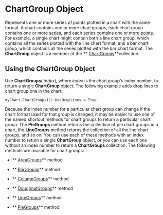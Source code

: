
# ChartGroup Object

Represents one or more series of points plotted in a chart with the same format. A chart contains one or more chart groups, each chart group contains one or more  [series](c4446d04-9a3a-4f95-7b3f-adaf1ad2252c.md), and each series contains one or more  [points](944d5edb-b1e7-7aed-5ead-bde3878b26e5.md). For example, a single chart might contain both a line chart group, which contains all the series plotted with the line chart format, and a bar chart group, which contains all the series plotted with the bar chart format. The  **ChartGroup** object is a member of the ** [ChartGroups](203bc32b-61e7-9bbc-bcc3-c7d8afc8b2ae.md)**collection.


## Using the ChartGroup Object

Use  **ChartGroups**( _index_), where  _index_ is the chart group's index number, to return a single **ChartGroup** object. The following example adds drop lines to chart group one in the chart.


```
myChart.ChartGroups(1).HasDropLines = True
```

Because the index number for a particular chart group can change if the chart format used for that group is changed, it may be easier to use one of the named shortcut methods for chart groups to return a particular chart group. The  **PieGroups** method returns the collection of pie chart groups in a chart, the **LineGroups** method returns the collection of all the line chart groups, and so on. You can use each of these methods with an index number to return a single **ChartGroup** object, or you can use each one without an index number to return a **ChartGroups** collection. The following methods are available for chart groups:


-  ** [AreaGroups](ec2a4a28-2f10-4f4f-bd91-642bf1b8ebe2.md)** method
    
-  ** [BarGroups](a00e484e-05ec-2eaa-cc33-05b77a4af0b5.md)** method
    
-  ** [ColumnGroups](dcb4d7e0-ce56-46d9-35d9-d9653bbb6f97.md)** method
    
-  ** [DoughnutGroups](41ca4213-c17b-7bba-c357-7ba65fd55d39.md)** method
    
-  ** [LineGroups](3a8083b5-8b71-e28b-c775-6be50544d6b2.md)** method
    
-  ** [PieGroups](f7fd5497-f7a0-6c28-1a59-9e6f37a0885e.md)** method
    
